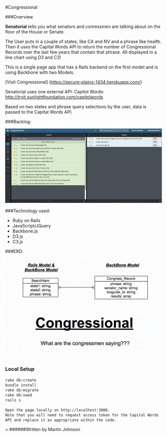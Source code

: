 #Congressional

###Overview

**Senatorial** tells you what senators and conressmen are talking about on the floor of the House or Senate.  

The User puts in a couple of states, like CA and NV and a phrase like health. Then it uses the Capital Words API to return the number of Congressional Records over the last few years that contain that phrase. All displayed in a line chart using D3 and C3!

This is a single page app that has a Rails backend on the first model and is using Backbone with two Models.

[Visit Congressional] (https://secure-plains-1434.herokuapp.com/)

Senatorial uses one external API:
Capitol Words: http://tryit.sunlightfoundation.com/capitolwords

Based on two states and phrase query selections by the user, data is passed to the Capital Words API.

###Backlog: 

![](app/assets/images/CongressionalUserStories.png)

###Technology used:
- Ruby on Rails
- JavaScript/JQuery
- Backbone.js
- D3.js
- C3.js

###ERD:

![](app/assets/images/CongressionalERD.png)

### Local Setup

    rake db:create
    bundle install
    rake db:migrate
    rake db:seed
    rails s

    Open the page locally on http://localhost:3000.
    Note that you will need to request access token for the Capital Words API and replace it as appropriate within the code. 
    
=
######Written by Martin Johnson

